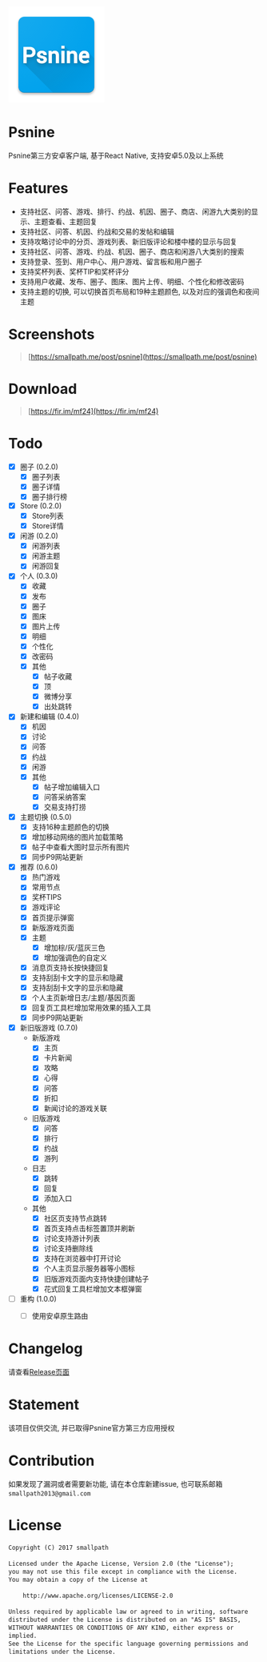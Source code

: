 <img src="./android/app/src/main/res/mipmap-xxxhdpi/ic_launcher.png">

# Psnine
Psnine第三方安卓客户端, 基于React Native, 支持安卓5.0及以上系统 

# Features
- 支持社区、问答、游戏、排行、约战、机因、圈子、商店、闲游九大类别的显示、主题查看、主题回复
- 支持社区、问答、机因、约战和交易的发帖和编辑
- 支持攻略讨论中的分页、游戏列表、新旧版评论和楼中楼的显示与回复
- 支持社区、问答、游戏、约战、机因、圈子、商店和闲游八大类别的搜索
- 支持登录、签到、用户中心、用户游戏、留言板和用户圈子
- 支持奖杯列表、奖杯TIP和奖杯评分
- 支持用户收藏、发布、圈子、图床、图片上传、明细、个性化和修改密码
- 支持主题的切换, 可以切换首页布局和19种主题颜色, 以及对应的强调色和夜间主题

# Screenshots
> [https://smallpath.me/post/psnine](https://smallpath.me/post/psnine)

# Download
> [https://fir.im/mf24](https://fir.im/mf24)

# Todo
- [x] 圈子 (0.2.0)
  - [x] 圈子列表
  - [x] 圈子详情
  - [x] 圈子排行榜
- [x] Store (0.2.0)
  - [x] Store列表
  - [x] Store详情
- [x] 闲游 (0.2.0)
  - [x] 闲游列表
  - [x] 闲游主题
  - [x] 闲游回复
- [x] 个人 (0.3.0)
  - [x] 收藏
  - [x] 发布
  - [x] 圈子
  - [x] 图床
  - [x] 图片上传
  - [x] 明细
  - [x] 个性化
  - [x] 改密码
  - [x] 其他
    - [x] 帖子收藏
    - [x] 顶
    - [x] 微博分享
    - [x] 出处跳转
- [x] 新建和编辑 (0.4.0)
  - [x] 机因
  - [x] 讨论
  - [x] 问答
  - [x] 约战
  - [x] 闲游
  - [x] 其他
    - [x] 帖子增加编辑入口
    - [x] 问答采纳答案
    - [x] 交易支持打捞
- [x] 主题切换 (0.5.0)
  - [x] 支持16种主题颜色的切换
  - [x] 增加移动网络的图片加载策略
  - [x] 帖子中查看大图时显示所有图片
  - [x] 同步P9网站更新
- [x] 推荐 (0.6.0)
  - [x] 热门游戏
  - [x] 常用节点 
  - [x] 奖杯TIPS 
  - [x] 游戏评论 
  - [x] 首页提示弹窗
  - [x] 新版游戏页面
  - [x] 主题
    - [x] 增加棕/灰/蓝灰三色
    - [x] 增加强调色的自定义
  - [x] 消息页支持长按快捷回复
  - [x] 支持刮刮卡文字的显示和隐藏
  - [x] 支持刮刮卡文字的显示和隐藏
  - [x] 个人主页新增日志/主题/基因页面
  - [x] 回复页工具栏增加常用效果的插入工具
  - [x] 同步P9网站更新
- [x] 新旧版游戏 (0.7.0)
  - 新版游戏
    - [x] 主页
    - [x] 卡片新闻
    - [x] 攻略
    - [x] 心得
    - [x] 问答
    - [x] 折扣
    - [x] 新闻讨论的游戏关联
  - 旧版游戏
    - [x] 问答
    - [x] 排行
    - [x] 约战
    - [x] 游列
  - 日志
    - [x] 跳转
    - [x] 回复
    - [x] 添加入口
  - 其他
    - [x] 社区页支持节点跳转
    - [x] 首页支持点击标签置顶并刷新
    - [x] 讨论支持游计列表
    - [x] 讨论支持删除线
    - [x] 支持在浏览器中打开讨论
    - [x] 个人主页显示服务器等小图标
    - [x] 旧版游戏页面内支持快捷创建帖子
    - [x] 花式回复工具栏增加文本框弹窗
- [ ] 重构 (1.0.0)
  - [ ] 使用安卓原生路由


# Changelog
请查看[Release页面](https://github.com/smallpath/psnine/releases)

# Statement
该项目仅供交流, 并已取得Psnine官方第三方应用授权

# Contribution
如果发现了漏洞或者需要新功能, 请在本仓库新建issue, 也可联系邮箱`smallpath2013@gmail.com`

# License
```
Copyright (C) 2017 smallpath

Licensed under the Apache License, Version 2.0 (the "License");
you may not use this file except in compliance with the License.
You may obtain a copy of the License at

    http://www.apache.org/licenses/LICENSE-2.0

Unless required by applicable law or agreed to in writing, software
distributed under the License is distributed on an "AS IS" BASIS,
WITHOUT WARRANTIES OR CONDITIONS OF ANY KIND, either express or implied.
See the License for the specific language governing permissions and
limitations under the License.
```